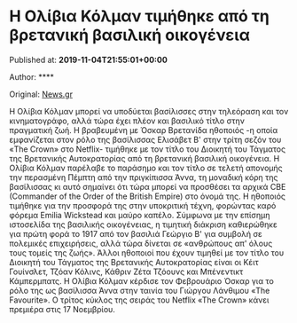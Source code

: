 
# Η Ολίβια Κόλμαν τιμήθηκε από τη βρετανική βασιλική οικογένεια

Published at: **2019-11-04T21:55:01+00:00**

Author: ****

Original: [News.gr](https://www.news.gr/lifestyle/article/2018119/i-olivia-kolman-timithike-apo-ti-vretaniki-vasiliki-ikogenia.html)

Η Ολίβια Κόλμαν μπορεί να υποδύεται βασίλισσες στην τηλεόραση και τον κινηματογράφο, αλλά τώρα έχει πλέον και βασιλικό τίτλο στην πραγματική ζωή.
Η βραβευμένη με Όσκαρ Βρετανίδα ηθοποιός -η οποία εμφανίζεται στον ρόλο της βασίλισσας Ελισάβετ Β' στην τρίτη σεζόν του «The Crown» στο Netflix- τιμήθηκε με τον τίτλο του Διοικητή του Τάγματος της Βρετανικής Αυτοκρατορίας από τη βρετανική βασιλική οικογένεια.
Η Ολίβια Κόλμαν παρέλαβε το παράσημο και τον τίτλο σε τελετή απονομής την περασμένη Πέμπτη από την πριγκίπισσα Άννα, τη μοναδική κόρη της βασίλισσας κι αυτό σημαίνει ότι τώρα μπορεί να προσθέσει τα αρχικά CBE (Commander of the Order of the British Empire) στο όνομά της.
Η ηθοποιός τιμήθηκε για την προσφορά της στην υποκριτική τέχνη, φορώντας καρό φόρεμα Emilia Wickstead και μαύρο καπέλο.
Σύμφωνα με την επίσημη ιστοσελίδα της βασιλικής οικογένειας, η τιμητική διάκριση καθιερώθηκε για πρώτη φορά το 1917 από τον βασιλιά Γεώργιο Β' για συμβολή σε πολεμικές επιχειρήσεις, αλλά τώρα δίνεται σε «ανθρώπους απ' όλους τους τομείς της ζωής».
Άλλοι ηθοποιοί που έχουν τιμηθεί με τον τίτλο του Διοικητή του Τάγματος της Βρετανικής Αυτοκρατορίας είναι οι Κέιτ Γουίνσλετ, Τζόαν Κόλινς, Κάθριν Ζέτα Τζόουνς και Μπένεντικτ Κάμπερμπατς.
Η Ολίβια Κόλμαν κέρδισε τον Φεβρουάριο Όσκαρ για το ρόλο της ως βασίλισσα Άννα στην ταινία του Γιώργου Λάνθιμου «The Favourite».
Ο τρίτος κύκλος της σειράς του Netflix «The Crown» κάνει πρεμιέρα στις 17 Νοεμβρίου.
